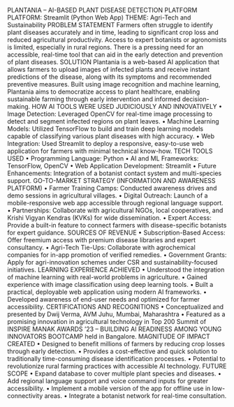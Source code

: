 PLANTANIA – AI-BASED PLANT DISEASE DETECTION PLATFORM
PLATFORM: Streamlit (Python Web App) THEME: Agri-Tech and Sustainability
PROBLEM STATEMENT
Farmers often struggle to identify plant diseases accurately and in time, leading to significant crop loss and reduced agricultural productivity. Access to expert botanists or agronomists is limited, especially in rural regions. There is a pressing need for an accessible, real-time tool that can aid in the early detection and prevention of plant diseases.
SOLUTION
Plantania is a web-based AI application that allows farmers to upload images of infected plants and receive instant predictions of the disease, along with its symptoms and recommended preventive measures. Built using image recognition and machine learning, Plantania aims to democratize access to plant healthcare, enabling sustainable farming through early intervention and informed decision-making.
HOW AI TOOLS WERE USED JUDICIOUSLY AND INNOVATIVELY
•
Image Detection: Leveraged OpenCV for real-time image processing to detect and segment infected regions on plant leaves.
•
Machine Learning Models: Utilized TensorFlow to build and train deep learning models capable of classifying various plant diseases with high accuracy.
•
Web Integration: Used Streamlit to deploy a responsive, easy-to-use web application for farmers with minimal technical know-how.
TECH TOOLS USED
•
Programming Language: Python
•
AI and ML Frameworks: TensorFlow, OpenCV
•
Web Application Development: Streamlit
•
Future Enhancements: Integration of a botanist contact system and multi-species support.
GO-TO-MARKET STRATEGY (INFORMATION AND AWARENESS PLATFORM)
•
Farmer Training Camps: Conducted awareness drives and demo sessions in agricultural villages.
•
Digital Outreach: Launch of a mobile-responsive web app accessible through regional language support.
•
Partnerships: Collaborate with agricultural NGOs, local cooperatives, and Krishi Vigyan Kendras (KVKs) for wide dissemination.
•
Expert Access: Provide a built-in feature to connect farmers with disease-specific botanists for expert guidance.
SOURCES OF REVENUE
•
Subscription-Based Access: Offer freemium access with premium disease libraries and expert consultancy.
•
Agri-Tech Tie-Ups: Collaborate with agrochemical companies for in-app promotion of verified remedies.
•
Government Grants: Apply for agri-innovation schemes under CSR and sustainability-focused initiatives.
LEARNING EXPERIENCE ACHIEVED
•
Understood the integration of machine learning with real-world problems in agriculture.
•
Gained experience with image classification using deep learning tools.
•
Built a practical, deployable web application using modern AI frameworks.
•
Developed awareness of end-user needs and optimized for farmer accessibility.
CERTIFICATIONS AND RECOGNITIONS
•
Conceptualized and presented by Dwij Verma, AVM Juhu, Mumbai, Maharashtra
•
Featured as a promising innovation in agricultural technology in Top 200 Summit of INSPIRE MANAK AWARDS ’23 – BUILDING AI READINESS AMONG YOUNG INNOVATORS BOOTCAMP held in Bangalore.
MAGNITUDE OF IMPACT CREATED
•
Designed to benefit millions of farmers by reducing crop losses through early detection.
•
Provides a cost-effective and quick solution to traditionally time-consuming disease identification processes.
•
Potential to revolutionize rural farming practices with accessible AI technology.
FUTURE SCOPE
•
Expand database to cover multiple plant species and diseases.
•
Add regional language support and voice command inputs for greater accessibility.
•
Implement a mobile version of the app for offline use in low-connectivity areas.
•
Integrate a botanist network for real-time consultation.
